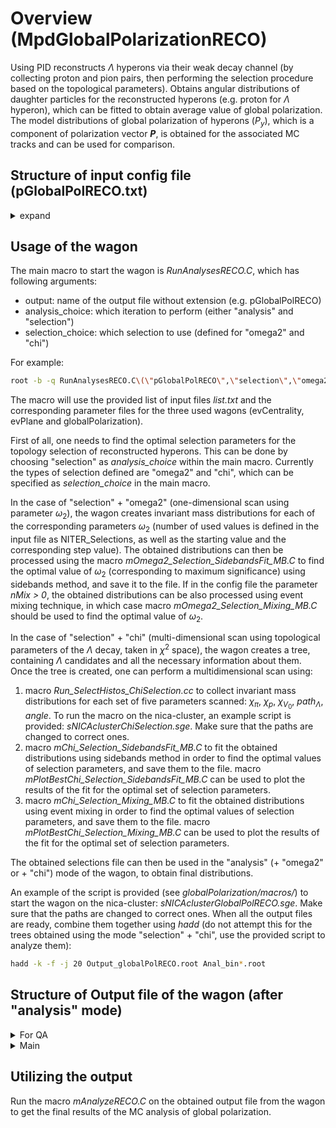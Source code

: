 # Overview (MpdGlobalPolarizationRECO)

Using PID reconstructs $`\Lambda`$ hyperons via their weak decay channel (by collecting proton and pion pairs, then performing the selection procedure based on the topological parameters). 
Obtains angular distributions of daughter particles for the reconstructed hyperons (e.g. proton for $`\Lambda`$ hyperon), which can be fitted to obtain average value of global polarization. 
The model distributions of global polarization of hyperons ($`P_{y}`$), which is a component of polarization vector **$`P`$**, is obtained for the associated MC tracks and can be used for comparison.

## Structure of input config file (pGlobalPolRECO.txt) 
<details><summary>expand</summary>

**Parameters for event and track selection (the same as in evCentrality wagon)**

- mZvtxCut: (default value = 130) cut on vertex z coordinate

**General parameters for analysis**

- NITER: (default value = 20) number of angular bins $`\Delta (\phi) = \Psi_{RP} - \phi_{p}`$ bins, the angle difference between RP(or EP) and azimuthal angle of proton in rest frame of $`\Lambda`$
- NITER_CENT: (default value = 4) number of centralty bins for the analysis. Defined options are 4 (0-10%,10-20%,20-50%,50-100% centrality intervals), 7 (10%-centrality bins up to 70% centrality), 10(10%-centrality bins up to 100% centrality)
- NITER_ETA: (default value = 6) number of eta bins for the analysis of reconstructed polarization in eta bins 
- NITER_PT: (default value = 5) number of $`p_{T}`$ bins for the analysis of reconstructed polarization in $`p_{T}`$ bins, currently done only for 5 bins
- cent_cut: (default value = 70) cut-off value for centrality (rejects events if centrality > cent_cut)
- cent_cut_choice: (default value = 0) choice of centrality cut (0 - no centrality cut, 1 - cut on centrality using cent_cut value)
- particle_choice: (default value = 3122) particle choice for the analysis (pdg number of hyperon). Currently defined for $`\Lambda`$ (pdg = 3122) and $`\bar\Lambda`$ (pdg = -3122) hyperons
- nMix: (default value = 5) number of events to mix (used for the event mixing method in signal reconstruction of $`\Lambda`$), if nMix=0 event mixing is not used

**PID parameters for analysis**

- MCFile: path to the MC file with geometry (used for refit)
- sigM: (default value = 3.0) sigma for M
- sigE: (default value = 3.0) sigma for E
- energy: (default value = 9.2) energy
- coef: (default value = 1.0) coefficient
- generator: (default value = NSIG) name of generator/PID method 
- tracking: (default value = CFHM) type of tracking

**Topology selection parameters for $`\omega_{2}`$ selection**

- NITER_Selections: (default value = 30) number of values of $`\omega_{2}`$ for selection, number of invariant mass histograms created with corresponding $`\omega_{2}`$ value
- omega_start: (default value = 1.0) starting value for $`\omega_{2}`$ parameter
- omega_step: (default value = 0.1) step value for $`\omega_{2}`$ parameter

**Topology selection parameters for $`\chi`$ selection**

- chi_pi_start: (default value = 7.6) starting value for $`\chi_{\pi}`$ parameter - DCA of pion to the primary vertex, taken in $`\chi^{2}`$-space
- chi_p_start: (default value = 4.2) starting value for $`\chi_{p}`$ parameter - DCA of proton to the primary vertex, taken in $`\chi^{2}`$-space
- chi_V0_start: (default value = 5.6) starting value for $`\chi_{V_{0}}`$ parameter - two-track separation, taken in $`\chi^{2}`$-space
- lambda_path_start: (default value = 1.6) starting value for $`path_{\Lambda}`$ parameter - decay length of $`\Lambda`$ 
- lambda_angle_start: (default value = 0.06) starting value for $`angle_{\Lambda}`$ parameter - pointing angle
- chi_pi_step: (default value = 0.2) step value for $`\chi_{\pi}`$ parameter
- chi_p_step: (default value = 0.2) step value for $`\chi_{p}`$ parameter
- chi_V0_step: (default value = 0.2) step value for $`\chi_{V_{0}}`$ parameter
- lambda_path_step: (default value = 0.2) step value for $`path_{\Lambda}`$ parameter
- lambda_angle_step: (default value = 0.02) step value for $`angle_{\Lambda}`$ parameter

**Analysis parameters**
- selections_values: (e.g. Omega2Selection_values_MB.txt or ChiSelection_values_MB.txt) File with topology selection values
</details>

## Usage of the wagon

The main macro to start the wagon is *RunAnalysesRECO.C*, which has following arguments:
- output: name of the output file without extension (e.g. pGlobalPolRECO)
- analysis_choice: which iteration to perform (either "analysis" and "selection")
- selection_choice: which selection to use (defined for "omega2" and "chi")

For example:
```bash
root -b -q RunAnalysesRECO.C\(\"pGlobalPolRECO\",\"selection\",\"omega2\"\)
```
The macro will use the provided list of input files *list.txt* and the corresponding parameter files for the three used wagons (evCentrality, evPlane and globalPolarization).

First of all, one needs to find the optimal selection parameters for the topology selection of reconstructed hyperons. 
This can be done by choosing "selection" as *analysis_choice* within the main macro. 
Currently the types of selection defined are "omega2" and "chi", which can be specified as *selection_choice* in the main macro. 

In the case of "selection" + "omega2" (one-dimensional scan using parameter $`\omega_{2}`$), the wagon creates invariant mass distributions for each of the corresponding parameters $`\omega_{2}`$ (number of used values is defined in the input file as NITER_Selections, as well as the starting value and the corresponding step value). 
The obtained distributions can then be processed using the macro *mOmega2_Selection_SidebandsFit_MB.C* to find the optimal value of $`\omega_{2}`$ (corresponding to maximum significance) using sidebands method, and save it to the file. 
If in the config file the parameter *nMix > 0*, the obtained distributions can be also processed using event mixing technique, in which case macro *mOmega2_Selection_Mixing_MB.C* should be used to find the optimal value of $`\omega_{2}`$.

In the case of "selection" + "chi" (multi-dimensional scan using topological parameters of the $`\Lambda`$ decay, taken in $`\chi^{2}`$ space), the wagon creates a tree, containing $`\Lambda`$ candidates and all the necessary information about them. 
Once the tree is created, one can perform a multidimensional scan using:

1. macro *Run_SelectHistos_ChiSelection.cc* to collect invariant mass distributions for each set of five parameters scanned: $`\chi_{\pi}`$, $`\chi_{p}`$, $`\chi_{V_{0}}`$, $`path_{\Lambda}`$, $`angle`$. 
To run the macro on the nica-cluster, an example script is provided: *sNICAclusterChiSelection.sge*.
Make sure that the paths are changed to correct ones. 
2. macro *mChi_Selection_SidebandsFit_MB.C* to fit the obtained distributions using sidebands method in order to find the optimal values of selection parameters, and save them to the file. 
macro *mPlotBestChi_Selection_SidebandsFit_MB.C* can be used to plot the results of the fit for the optimal set of selection parameters. 
3. macro *mChi_Selection_Mixing_MB.C* to fit the obtained distributions using event mixing in order to find the optimal values of selection parameters, and save them to the file. 
macro *mPlotBestChi_Selection_Mixing_MB.C* can be used to plot the results of the fit for the optimal set of selection parameters.

The obtained selections file can then be used in the "analysis" (+ "omega2" or + "chi") mode of the wagon, to obtain final distributions.

An example of the script is provided (see *globalPolarization/macros/*) to start the wagon on the nica-cluster: *sNICAclusterGlobalPolRECO.sge*. Make sure that the paths are changed to correct ones. When all the output files are ready, combine them together using *hadd* (do not attempt this for the trees obtained using the mode "selection" + "chi", use the provided script to analyze them):
```bash
hadd -k -f -j 20 Output_globalPolRECO.root Anal_bin*.root
```
## Structure of Output file of the wagon (after "analysis" mode)
<details><summary>For QA</summary>

- hEvents: Number of events (same as in evCentrality wagon)
- hVertex: Vertex distribution (same as in evCentrality wagon)
- hCentrality: Distribution of centrality for accepted events
- hMassL: Full MB invariant mass
- hMassLsig: Full MB invariant mass (signal)
- hMassLbkg: FUll MB invariant mass (background)
- hPIDflag: PID flags
- hLambFlag: Flags for $`\Lambda`$
- hXiFlag: Flags for $`\Xi`$
</details>
<details><summary>Main</summary>

- hNevCentr: Number of events in each centrality bin (necessary for calculating EP resolution).
- hResolution_EP1_true: $`\cos (\Psi_{EP} - \Psi_{RP}))`$ for calculation of true 1st-order EP resolution.
- hResolution_EP1_reco: $`\cos (\Psi_{EP}^{N} - \Psi_{EP}^{S}))`$ for calculation of reconstructed 1st-order EP resolution.
- hPolarY_Full: For each bin of centrality analyzed, the distribution of model $`P_{y}`$ for full hyperons (primary + secondary), obtained from associated MC tracks.
- hPolarY_Prim: For each bin of centrality analyzed, the distribution of model $`P_{y}`$ for primary hyperons, the mean value of which represents average global polarization, obtained from associated MC tracks.
- hDeltaPhiRP_Full: $`\Delta (\phi) = \Psi_{RP} - \phi_{p} `$ (w.r.t. RP angle)  distribution of daughter particles (for full hyperons), which can be used to obtain average polarization from fitting, obtained from associated MC tracks.
- hDeltaPhiRP_Prim: $`\Delta (\phi) = \Psi_{RP} - \phi_{p} `$ (w.r.t. RP angle)  distribution of daughter particles (for primary hyperons), which can be used to obtain average polarization from fitting, obtained from associated MC tracks.
- hDeltaPhiEP_Full: $`\Delta (\phi) = \Psi_{EP} - \phi_{p} `$ (w.r.t. EP angle)  distribution of daughter particles (for full hyperons), which can be used to obtain average polarization from fitting, obtained from associated MC tracks.
- hDeltaPhiEP_Prim: $`\Delta (\phi) = \Psi_{EP} - \phi_{p} `$ (w.r.t. EP angle)  distribution of daughter particles (for primary hyperons), which can be used to obtain average polarization from fitting, obtained from associated MC tracks.
- hPolvsPt: $`P_{y}`$ vs $`p_{T}`$ of $`\Lambda`$
- hPolvsEta: $`P_{y}`$ vs $`\eta`$ of $`\Lambda`$
- hm0: Invariant mass in bins of $`\Delta (\phi) = \Psi_{EP} - \phi_{p} `$, for each centrality interval
- hm0_mixed: Invariant mass in bins of $`\Delta (\phi) = \Psi_{EP} - \phi_{p} `$, for each centrality interval (mixed background)
- hm0_ptbin: Invariant mass in bins of $`\Delta (\phi) = \Psi_{EP} - \phi_{p} `$, for each $`p_{T}`$ bin for $20 - 50 \%$ centrality interval
- hm0_ptbin_mixed: Invariant mass in bins of $`\Delta (\phi) = \Psi_{EP} - \phi_{p} `$, for each $`p_{T}`$ bin for $20 - 50 \%$ centrality interval (mixed background)
- hm0_etabin: Invariant mass in bins of $`\Delta (\phi) = \Psi_{EP} - \phi_{p} `$, for each $`\eta`$ bin for $20 - 50 \%$ centrality interval
- hm0_etabin_mixed: Invariant mass in bins of $`\Delta (\phi) = \Psi_{EP} - \phi_{p} `$, for each $`\eta`$ bin for $20 - 50 \%$ centrality interval (mixed background)

</details>

## Utilizing the output

Run the macro *mAnalyzeRECO.C* on the obtained output file from the wagon to get the final results of the MC analysis of global polarization. 